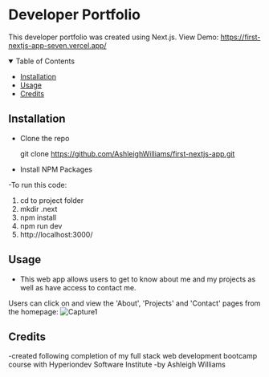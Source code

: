 # Developer Portfolio
This developer portfolio was created using Next.js. 
View Demo: https://first-nextjs-app-seven.vercel.app/

<!--Table of Contents-->
<details open= "open">
                <summary>Table of Contents</summary>
                  <ul>
                    <li><a href= "#installation">Installation</a></li>
                    <li><a href= "#usage">Usage</a></li>
                    <li><a href= "#credits">Credits</a></li>
                  </ul>
</details>

## Installation 
- Clone the repo

  git clone https://github.com/AshleighWilliams/first-nextjs-app.git
 
- Install NPM Packages
 
-To run this code:
1. cd to project folder
2. mkdir .next
3. npm install
4. npm run dev
5. http://localhost:3000/
 
## Usage
- This web app allows users to get to know about me and my projects as well as have access to contact me. 

Users can click on and view the 'About', 'Projects' and 'Contact' pages from the homepage:
![Capture1](https://user-images.githubusercontent.com/90770698/149538734-0e2deea6-f608-4306-9940-f29513924aad.JPG)

## Credits
-created following completion of my full stack web development bootcamp course with Hyperiondev Software Institute
-by Ashleigh Williams
